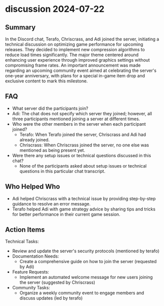 # discussion 2024-07-22

## Summary

In the Discord chat, Terafo, Chriscrass, and Adi joined the server, initiating a technical discussion on optimizing game performance for upcoming releases. They decided to implement new compression algorithms to reduce load times significantly. The major theme centered around enhancing user experience through improved graphics settings without compromising frame rates. An important announcement was made regarding an upcoming community event aimed at celebrating the server's one-year anniversary, with plans for a special in-game item drop and exclusive content to mark this milestone.

## FAQ

- What server did the participants join?
- Adi: The chat does not specify which server they joined; however, all three participants mentioned joining a server at different times.
- Who were the other members in the server when each participant joined?
    - Terafo: When Terafo joined the server, Chriscrass and Adi had already joined.
    - Chriscrass: When Chriscrass joined the server, no one else was mentioned as being present yet.
- Were there any setup issues or technical questions discussed in this chat?
    - None of the participants asked about setup issues or technical questions in this particular chat transcript.

## Who Helped Who

- Adi helped Chriscrass with a technical issue by providing step-by-step guidance to resolve an error message.
- Terafo helped Adi with game strategy advice by sharing tips and tricks for better performance in their current game session.

## Action Items

Technical Tasks:

- Review and update the server's security protocols (mentioned by terafo)
- Documentation Needs:
    - Create a comprehensive guide on how to join the server (requested by Adi)
- Feature Requests:
    - Implement an automated welcome message for new users joining the server (suggested by Chriscrass)
- Community Tasks:
    - Organize a weekly community event to engage members and discuss updates (led by terafo)
